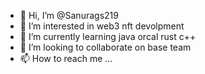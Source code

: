 - 👋 Hi, I’m @Sanurags219
- 👀 I’m interested in web3 nft devolpment
- 🌱 I’m currently learning java orcal rust c++
- 💞️ I’m looking to collaborate on base team
- 📫 How to reach me ...

<!---
Sanurags219/Sanurags219 is a ✨ special ✨ repository because its `README.md` (this file) appears on your GitHub profile.
You can click the Preview link to take a look at your changes.
--->
